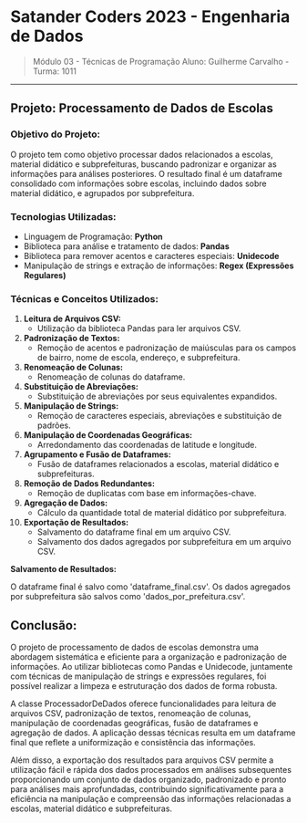 # Satander Coders 2023 - Engenharia de Dados

> Módulo 03 - Técnicas de Programação
> Aluno: Guilherme Carvalho - Turma: 1011

---

## **Projeto: Processamento de Dados de Escolas**

### **Objetivo do Projeto:**

O projeto tem como objetivo processar dados relacionados a escolas, material didático e subprefeituras, buscando padronizar e organizar as informações para análises posteriores. O resultado final é um dataframe consolidado com informações sobre escolas, incluindo dados sobre material didático, e agrupados por subprefeitura.

### **Tecnologias Utilizadas:**

* Linguagem de Programação: **Python**
* Biblioteca para análise e tratamento de dados: **Pandas**
* Biblioteca para remover acentos e caracteres especiais: **Unidecode**
* Manipulação de strings e extração de informações: **Regex (Expressões Regulares)**

### **Técnicas e Conceitos Utilizados:**

1. **Leitura de Arquivos CSV:**
   * Utilização da biblioteca Pandas para ler arquivos CSV.
2. **Padronização de Textos:**
   * Remoção de acentos e padronização de maiúsculas para os campos de bairro, nome de escola, endereço, e subprefeitura.
3. **Renomeação de Colunas:**
   * Renomeação de colunas do dataframe.
4. **Substituição de Abreviações:**
   * Substituição de abreviações por seus equivalentes expandidos.
5. **Manipulação de Strings:**
   * Remoção de caracteres especiais, abreviações e substituição de padrões.
6. **Manipulação de Coordenadas Geográficas:**
   * Arredondamento das coordenadas de latitude e longitude.
7. **Agrupamento e Fusão de Dataframes:**
   * Fusão de dataframes relacionados a escolas, material didático e subprefeituras.
8. **Remoção de Dados Redundantes:**
   * Remoção de duplicatas com base em informações-chave.
9. **Agregação de Dados:**
   * Cálculo da quantidade total de material didático por subprefeitura.
10. **Exportação de Resultados:**
    * Salvamento do dataframe final em um arquivo CSV.
    * Salvamento dos dados agregados por subprefeitura em um arquivo CSV.

**Salvamento de Resultados:**

O dataframe final é salvo como 'dataframe_final.csv'.
Os dados agregados por subprefeitura são salvos como 'dados_por_prefeitura.csv'.

## **Conclusão:**

O projeto de processamento de dados de escolas demonstra uma abordagem sistemática e eficiente para a organização e padronização de informações. Ao utilizar bibliotecas como Pandas e Unidecode, juntamente com técnicas de manipulação de strings e expressões regulares, foi possível realizar a limpeza e estruturação dos dados de forma robusta.

A classe ProcessadorDeDados oferece funcionalidades para leitura de arquivos CSV, padronização de textos, renomeação de colunas, manipulação de coordenadas geográficas, fusão de dataframes e agregação de dados. A aplicação dessas técnicas resulta em um dataframe final que reflete a uniformização e consistência das informações.

Além disso, a exportação dos resultados para arquivos CSV permite a utilização fácil e rápida dos dados processados em análises subsequentes proporcionando um conjunto de dados organizado, padronizado e pronto para análises mais aprofundadas, contribuindo significativamente para a eficiência na manipulação e compreensão das informações relacionadas a escolas, material didático e subprefeituras.
